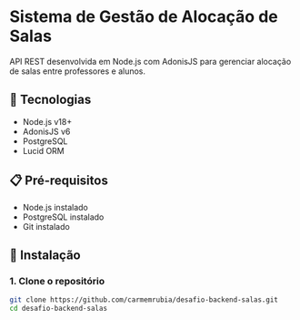# Sistema de Gestão de Alocação de Salas

API REST desenvolvida em Node.js com AdonisJS para gerenciar alocação de salas entre professores e alunos.

## 🚀 Tecnologias

- Node.js v18+
- AdonisJS v6
- PostgreSQL
- Lucid ORM

## 📋 Pré-requisitos

- Node.js instalado
- PostgreSQL instalado
- Git instalado

## 🔧 Instalação

### 1. Clone o repositório
```bash
git clone https://github.com/carmemrubia/desafio-backend-salas.git
cd desafio-backend-salas